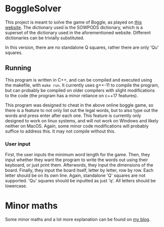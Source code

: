 # BoggleSolver

This project is meant to solve the game of Boggle, as played on [this website](https://serpentinegame.com/). The dictionary used is the SOWPODS dictionary, which is a superset of the dictionary used in the aforementioned website. Different dictionaries can be trivially substituted.

In this version, there are no standalone Q squares, rather there are only 'Qu' squares.

## Running

This program is written in C++, and can be compiled and executed using the makefile, with `make run`. It currently uses g++-11 to compile the program, but can probably be compiled on older compilers with slight modifications to the code (the program has a minor reliance on c++17 features).

This program was designed to cheat in the above online boggle game, so there is a feature to not only list out the legal words, but to also type out the words and press enter after each one. This feature is currently only designed to work on linux systems, and will not work on Windows and likely neither on MacOS. Again, some minor code modifications will probably suffice to address this. It may not compile without this.

### User input

First, the user inputs the minimum word length for the game. Then, they input whether they want the program to write the words out using their keyboard, or just print them. Afterwords, they input the dimensions of the board. Finally, they input the board itself, letter by letter, row by row. Each letter should be on its own line. Again, standalone 'Q' squares are not supported. 'Qu' squares should be inputted as just 'q'. All letters should be lowercase.

# Minor maths

Some minor maths and a lot more explanation can be found on [my blog](https://blog.theofekfoundation.org/general-computer-programming/2021/10/31/boggle-maths/).
